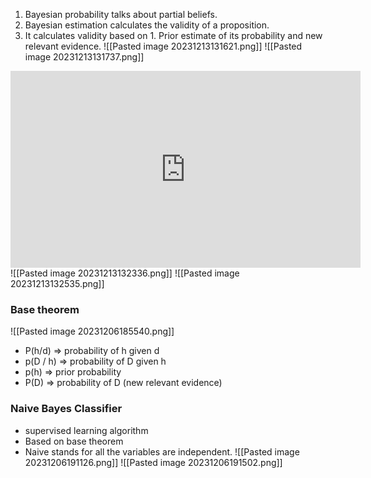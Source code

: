 1. Bayesian probability talks about partial beliefs.
2. Bayesian estimation calculates the validity of a proposition.
3. It calculates validity based on 1. Prior estimate of its probability and new relevant evidence.
![[Pasted image 20231213131621.png]]
![[Pasted image 20231213131737.png]]
<iframe width="560" height="315" src="https://www.youtube.com/embed/VIj6xS937E4?si=KPOKOcuOgmj5tlbX" title="YouTube video player" frameborder="0" allow="accelerometer; autoplay; clipboard-write; encrypted-media; gyroscope; picture-in-picture; web-share" allowfullscreen></iframe>
![[Pasted image 20231213132336.png]]
![[Pasted image 20231213132535.png]]

### Base theorem
![[Pasted image 20231206185540.png]]
- P(h/d) => probability of h given d
- p(D / h) => probability of D given h
- p(h) => prior probability
- P(D) => probability of D (new relevant evidence)

### Naive Bayes Classifier
- supervised learning algorithm
- Based on base theorem
- Naive stands for all the variables are independent.
![[Pasted image 20231206191126.png]]
![[Pasted image 20231206191502.png]]
